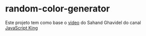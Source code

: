 # random-color-generator
Este projeto tem como base o [video](https://www.youtube.com/watch?v=EWv2jnhZErc&amp;t=10120s) do Sahand Ghavidel do canal [JavaScript King](https://www.youtube.com/@JavaScriptKing)
